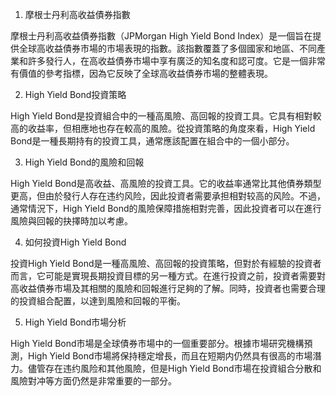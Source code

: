 

1. 摩根士丹利高收益債券指數

摩根士丹利高收益債券指數（JPMorgan High Yield Bond Index）是一個旨在提供全球高收益債券市場的市場表現的指數。該指數覆蓋了多個國家和地區、不同產業和許多發行人，在高收益債券市場中享有廣泛的知名度和認可度。它是一個非常有價值的參考指標，因為它反映了全球高收益債券市場的整體表現。

2. High Yield Bond投資策略

High Yield Bond是投資組合中的一種高風險、高回報的投資工具。它具有相對較高的收益率，但相應地也存在較高的風險。從投資策略的角度來看，High Yield Bond是一種長期持有的投資工具，通常應該配置在組合中的一個小部分。

3. High Yield Bond的風險和回報

High Yield Bond是高收益、高風險的投資工具。它的收益率通常比其他債券類型更高，但由於發行人存在违约风险，因此投資者需要承担相對较高的风险。不過，通常情況下，High Yield Bond的風險保障措施相對完善，因此投資者可以在進行風險與回報的抉擇時加以考慮。

4. 如何投資High Yield Bond

投資High Yield Bond是一種高風險、高回報的投資策略，但對於有經驗的投資者而言，它可能是實現長期投資目標的另一種方式。在進行投資之前，投資者需要對高收益債券市場及其相關的風險和回報進行足夠的了解。同時，投資者也需要合理的投資組合配置，以達到風險和回報的平衡。

5. High Yield Bond市場分析

High Yield Bond市場是全球債券市場中的一個重要部分。根據市場研究機構預測，High Yield Bond市場將保持穩定增長，而且在短期内仍然具有很高的市場潛力。儘管存在违约風险和其他風險，但是High Yield Bond市場在投資組合分散和風險對冲等方面仍然是非常重要的一部分。